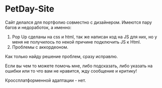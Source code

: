 # PetDay-Site

Сайт делался для портфолио совместно с дизайнером.
Имеются пару багов и недоработок, а именно:
1. Pop Up сделаны на css и html, так же написан код на JS для них, но у меня не получилось по некой причине подключить JS к Html.
2. Проблемы с аккордеоном.

Как только найду решение проблем, сразу исправлю.

Если вы чем то можете помочь мне, либо подсказать, либо указать на ошибки или то что вам не нравится, жду сообщение и критику!

Кроссплатформенной адаптации - нет.
